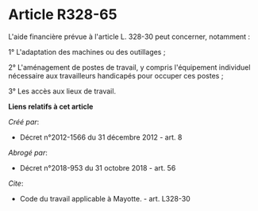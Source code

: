 # Article R328-65

L'aide financière prévue à l'article L. 328-30 peut concerner, notamment : 

1° L'adaptation des machines ou des outillages ; 

2° L'aménagement de postes de travail, y compris l'équipement individuel nécessaire aux travailleurs handicapés pour occuper
ces postes ; 

3° Les accès aux lieux de travail.

**Liens relatifs à cet article**

_Créé par_:

  - Décret n°2012-1566 du 31 décembre 2012 - art. 8

_Abrogé par_:

  - Décret n°2018-953 du 31 octobre 2018 - art. 56

_Cite_:

  - Code du travail applicable à Mayotte. - art. L328-30
